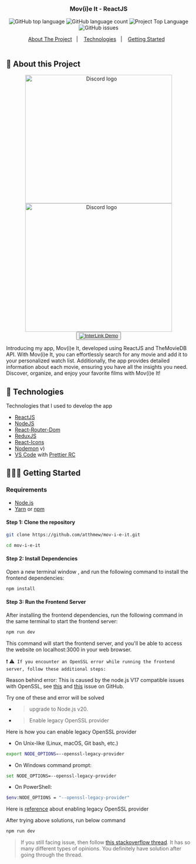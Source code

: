 <h3 align="center">
  Mov(i)e It - ReactJS
</h3>

<p align="center"></p>

<p align="center">
  <!-- <img alt="Project Top Language" src="https://img.shields.io/badge/98.2%25-yellow?style=for-the-badge&logo=javascript&label=JavaScript&labelColor=black"> -->
  <img alt="GitHub top language" src="https://img.shields.io/github/languages/top/atthmew/mov-i-e-it?style=for-the-badge">
  <img alt="GitHub language count" src="https://img.shields.io/github/languages/count/atthmew/mov-i-e-it?style=for-the-badge">
  <img alt="Project Top Language" src="https://img.shields.io/github/last-commit/atthmew/mov-i-e-it?style=for-the-badge">
  <img alt="GitHub issues" src="https://img.shields.io/github/issues/atthmew/mov-i-e-it?style=for-the-badge">
</p>

<p align="center">
  <a href="#-about-the-project">About The Project</a>&nbsp;&nbsp;&nbsp;|&nbsp;&nbsp;&nbsp;
  <a href="#-technologies">Technologies</a>&nbsp;&nbsp;&nbsp;|&nbsp;&nbsp;&nbsp;
  <a href="#-getting-started">Getting Started</a>&nbsp;&nbsp;&nbsp;
  <br/>
  <br/>
  
  <!-- <img alt="Demo" src="https://github.com/eltonlazzarin/reactjs-rocketfy-app/blob/master/screenshot/demo.png" target="_blank"></img> -->
</p>

## 📱 About this Project

<p align="center">
<img alt="Discord logo" src="https://github.com/atthmew/mov-i-e-it/blob/main/screenshots/movieit1.png" height="350px" width="400px" /> 
<img alt="Discord logo" src="https://github.com/atthmew/mov-i-e-it/blob/main/screenshots/movieit2.png" height="350px" width="400px" /> 
<br/>
  <button>
    <a href="https://youtu.be/STlR_XQ7X0Q"> 
      <img alt="InterLink Demo" src="https://img.shields.io/badge/InterLink Demo-white?style=for-the-badge&logo=YouTube&label=YouTube&labelColor=red"/>
    </a>
  </button>
</p>

<p>Introducing my app, Mov(i)e It, developed using ReactJS and TheMovieDB API. With Mov(i)e It, you can effortlessly search for any movie and add it to your personalized watch list. Additionally, the app provides detailed information about each movie, ensuring you have all the insights you need. Discover, organize, and enjoy your favorite films with Mov(i)e It! </p>

## 🚀 Technologies

Technologies that I used to develop the app

- [ReactJS](https://react.dev/)
- [NodeJS](https://nodejs.org/en)
- [React-Router-Dom](https://reactrouter.com/en/main)
- [ReduxJS](https://redux.js.org/)
- [React-Icons](https://github.com/wwayne/react-tooltip)
- [Nodemon](https://nodemon.io/) v)
- [VS Code](https://code.visualstudio.com) with [Prettier RC](https://github.com/prettier/prettier)

## 👨🏼‍💻 Getting Started

### Requirements

- [Node.js](https://nodejs.org/en/)
- [Yarn](https://classic.yarnpkg.com/) or [npm](https://www.npmjs.com/)

#### Step 1: Clone the repository

```bash
git clone https://github.com/atthmew/mov-i-e-it.git
```

```bash
cd mov-i-e-it
```

#### Step 2: Install Dependencies

Open a new terminal window , and run the following command to install the frontend dependencies:

```bash
npm install
```

#### Step 3: Run the Frontend Server

After installing the frontend dependencies, run the following command in the same terminal to start the frontend server:

```bash
npm run dev
```

This command will start the frontend server, and you'll be able to access the website on localhost:3000 in your web
browser.

:exclamation:
:warning:` If you encounter an OpenSSL error while running the frontend server, follow these additional steps:`

Reason behind error: This is caused by the node.js V17 compatible issues with OpenSSL, see
[this](https://github.com/nodejs/node/issues/40547) and [this](https://github.com/webpack/webpack/issues/14532) issue on
GitHub.

Try one of these and error will be solved

- > upgrade to Node.js v20.

- > Enable legacy OpenSSL provider

Here is how you can enable legacy OpenSSL provider

- On Unix-like (Linux, macOS, Git bash, etc.)

```bash
export NODE_OPTIONS=--openssl-legacy-provider
```

- On Windows command prompt:

```bash
set NODE_OPTIONS=--openssl-legacy-provider
```

- On PowerShell:

```bash
$env:NODE_OPTIONS = "--openssl-legacy-provider"
```

Here is [reference](https://github.com/webpack/webpack/issues/14532#issuecomment-947012063) about enabling legacy
OpenSSL provider

After trying above solutions, run below command

```bash
npm run dev
```

> If you still facing issue, then follow
> [this stackoverflow thread](https://stackoverflow.com/questions/69692842/error-message-error0308010cdigital-envelope-routinesunsupported).
> It has so many different types of opinions. You definitely have solution after going through the thread.
